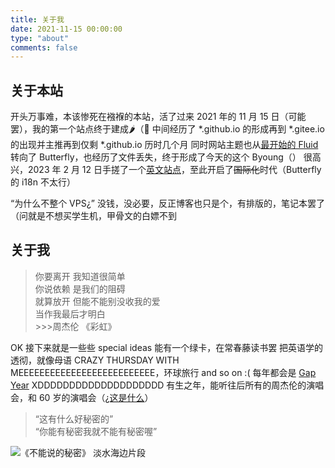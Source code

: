 ```yaml
---
title: 关于我
date: 2021-11-15 00:00:00
type: "about"
comments: false
---
```


## 关于本站
开头万事难，本该惨死在襁褓的本站，活了过来
2021 年的 11 月 15 日（可能罢），我的第一个站点终于建成🌶（🎇
中间经历了 *.github.io 的形成再到 *.gitee.io 的出现并主推再到仅剩 *.github.io 历时几个月
同时网站主题也从[最开始的 Fluid](https://github.com/Goo-aw233/WebSiteResources/raw/main/Goo-aw233-master.zip) 转向了 Butterfly，也经历了文件丢失，终于形成了今天的这个 Byoung（）
很高兴，2023 年 2 月 12 日手搓了一个[英文站点](https://goo-aw233.github.io/en-us)，至此开启了<del>国际化</del>时代（Butterfly 的 i18n 不太行）

<q>为什么不整个 VPS¿</q>
没钱，没必要，反正博客也只是个，有排版的，笔记本罢了
（问就是不想买学生机，甲骨文的白嫖不到

## 关于我
<blockquote>
你要离开 我知道很简单<br>
你说依赖 是我们的阻碍<br>
就算放开 但能不能别没收我的爱<br>
当作我最后才明白<br>
>>>周杰伦 《彩虹》</br>
</blockquote>

OK 接下来就是一些些 special ideas
能有一个绿卡，在常春藤读书罢
把英语学的透彻，就像母语
CRAZY THURSDAY WITH MEEEEEEEEEEEEEEEEEEEEEEEEEE，环球旅行 and so on :(
每年都会是 [Gap Year](https://zh.wikipedia.org/wiki/%E7%A9%BA%E6%AA%94%E5%B9%B4) XDDDDDDDDDDDDDDDDDDDD
有生之年，能听往后所有的周杰伦的演唱会，和 60 岁的演唱会（[¿这是什么](https://www.bilibili.com/video/BV1et41117d1)）

<blockquote>
<q>这有什么好秘密的</q><br>
<q>你能有秘密我就不能有秘密喔</q></br>
</blockquote>

![《不能说的秘密》 淡水海边片段](https://gcore.jsdelivr.net/gh/Goo-aw233/WebSiteResources@main/Pics/Blog/bnsdmm.png)